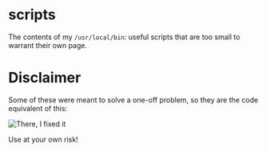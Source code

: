 # scripts

The contents of my `/usr/local/bin`: useful scripts that are too small to warrant their own page.

# Disclaimer
Some of these were meant to solve a one-off problem, so they are the code equivalent of this:

![There, I fixed it](https://www.banpei.net/files/tifi-mmmpringles.jpg)

Use at your own risk!
